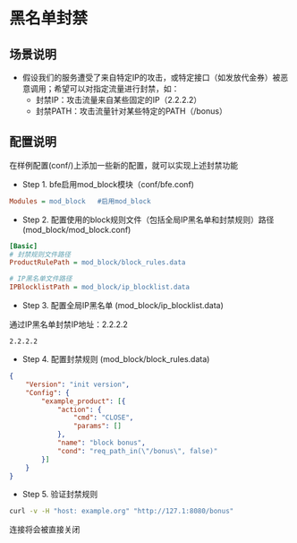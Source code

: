 # 黑名单封禁

## 场景说明

* 假设我们的服务遭受了来自特定IP的攻击，或特定接口（如发放代金券）被恶意调用；希望可以对指定流量进行封禁，如：
  * 封禁IP：攻击流量来自某些固定的IP（2.2.2.2）
  * 封禁PATH：攻击流量针对某些特定的PATH（/bonus）

## 配置说明

在样例配置(conf/)上添加一些新的配置，就可以实现上述封禁功能

* Step 1. bfe启用mod_block模块（conf/bfe.conf)

```ini
Modules = mod_block   #启用mod_block
```

* Step 2. 配置使用的block规则文件（包括全局IP黑名单和封禁规则）路径(mod_block/mod_block.conf)
  
```ini
[Basic]
# 封禁规则文件路径
ProductRulePath = mod_block/block_rules.data

# IP黑名单文件路径
IPBlocklistPath = mod_block/ip_blocklist.data
```
  
* Step 3. 配置全局IP黑名单 (mod_block/ip_blocklist.data)
  
 通过IP黑名单封禁IP地址：2.2.2.2
  
```
2.2.2.2
```
  
* Step 4. 配置封禁规则 (mod_block/block_rules.data)
  
```json
{
    "Version": "init version",
    "Config": {
        "example_product": [{
            "action": {
                "cmd": "CLOSE",
                "params": []
            },
            "name": "block bonus",
            "cond": "req_path_in(\"/bonus\", false)"
        }]
    }
}
```

* Step 5. 验证封禁规则

```bash
curl -v -H "host: example.org" "http://127.1:8080/bonus"
```
连接将会被直接关闭
